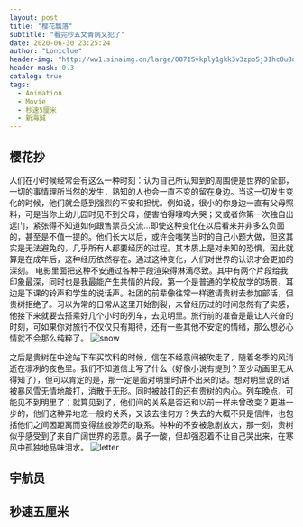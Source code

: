 ```yaml
---
layout: post
title: "樱花飘落"
subtitle: "看完秒五文青病又犯了"
date: 2020-06-30 23:25:24
author: "Loniclue"
header-img: "http://ww1.sinaimg.cn/large/0071Svkply1gkk3v3zpo5j31hc0u8n4w.jpg"
header-mask: 0.3
catalog: true
tags: 
  - Animation
  - Movie
  - 秒速5厘米
  - 新海誠
---
```


## 樱花抄
人们在小时候经常会有这么一种时刻：认为自己所认知到的周围便是世界的全部，一切的事情理所当然的发生，熟知的人也会一直不变的留在身边。当这一切发生变化的时候，他们就会感到强烈的不安和担忧。例如说，很小的你身边一直有父母照料，可是当你上幼儿园时见不到父母，便害怕得嚎啕大哭；又或者你第一次独自出远门，紧张得不知道如何跟售票员交流...即使这种变化在以后看来并非多么负面的，甚至是不值一提的。他们长大以后，或许会嗤笑当时的自己小题大做，但这其实是无法避免的，几乎所有人都要经历的过程。其本质上是对未知的恐惧，因此就算是在成年后，这种经历依然存在。通过这种变化，人们对世界的认识才会更加的深刻。
电影里面把这种不安通过各种手段渲染得淋漓尽致。其中有两个片段给我印象最深，同时也是我最能产生共情的片段。第一个是普通的学校放学的场景，耳边是下课的铃声和学生的说话声。社团的前辈像往常一样邀请贵树去参加部活，但贵树拒绝了。习以为常的日常从这里开始割裂，未曾经历过的时间忽然有了实感，他接下来就要去搭乘好几个小时的列车，去见明里。旅行前的准备是最让人兴奋的时刻，可如果你对旅行不仅仅只有期待，还有一些其他不安定的情绪，那么想必心情就不会那么纯粹了。
![snow](http://ww1.sinaimg.cn/large/0071Svkply1gkk3v404c4j31hc0u0n3c.jpg)


之后是贵树在中途站下车买饮料的时候，信在不经意间被吹走了，随着冬季的风消逝在凛冽的夜色里。我们不知道信上写了什么（好像小说有提到？至少动画里无从得知了），但可以肯定的是，那一定是面对明里时讲不出来的话。想对明里说的话被暴风雪无情地敲打，消散于无形。同时被敲打的还有贵树的内心。列车晚点，可能见不到明里了；就算见到了，他们间的关系是否还和以前一样未曾改变？更进一步的，他们这种异地恋一般的关系，又该去往何方？失去的大概不只是信件，也包括他们之间因距离而变得丝般渺茫的联系。种种的不安被急剧放大，那一刻，贵树似乎感受到了来自广阔世界的恶意。鼻子一酸，但却强忍着不让自己哭出来，在寒风中孤独地品味泪水。
![letter](http://ww1.sinaimg.cn/large/0071Svkply1gkk3v424svj31hc0u0wl3.jpg)

## 宇航员

## 秒速五厘米